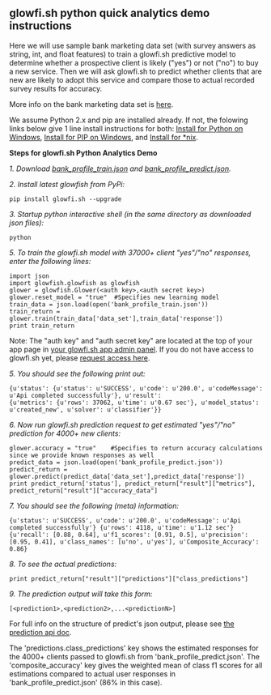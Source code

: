 glowfi.sh python quick analytics demo instructions
-----------

Here we will use sample bank marketing data set (with survey answers as string, int, and float features) to train a glowfi.sh predictive model to determine whether a prospective client is likely ("yes") or not ("no") to buy a new service. Then we will ask glowfi.sh to predict whether clients that are new are likely to adopt this service and compare those to actual recorded survey results for accuracy.

More info on the bank marketing data set is [here](https://archive.ics.uci.edu/ml/datasets/Bank+Marketing).

We assume Python 2.x and pip are installed already. If not, the folowing links below give 1 line install instructions for both: 
[Install for Python on Windows](https://www.python.org/downloads/windows/), [Install for PIP on Windows](http://stackoverflow.com/questions/4750806/how-to-install-pip-on-windows), and [Install for *nix](https://pip.pypa.io/en/latest/installing.html).

**Steps for glowfi.sh Python Analytics Demo**

*1. Download [bank_profile_train.json](https://raw.githubusercontent.com/glowfishAPI/glowfish-py/master/quick_analytics_demo/bank_profile_train.json) and [bank_profile_predict.json](https://raw.githubusercontent.com/glowfishAPI/glowfish-py/master/quick_analytics_demo/bank_profile_predict.json).*

*2. Install latest glowfish from PyPi:*

    pip install glowfi.sh --upgrade

*3. Startup python interactive shell (in the same directory as downloaded json files):*

    python

*5. To train the glowfi.sh model with 37000+ client "yes"/"no" responses, enter the following lines:*

    import json
    import glowfish.glowfish as glowfish
    glower = glowfish.Glower(<auth key>,<auth secret key>)
    glower.reset_model = "true"  #Specifies new learning model
    train_data = json.load(open('bank_profile_train.json'))
    train_return = glower.train(train_data['data_set'],train_data['response'])
    print train_return
    
Note: The "auth key" and "auth secret key" are located at the top of your app page in [your glowfi.sh app admin panel](https://api.glowfi.sh/admin/app/). If you do not have access to glowfi.sh yet, please [request access here](https://glowfi.sh/beta/).

*5. You should see the following print out:*

    {u'status': {u'status': u'SUCCESS', u'code': u'200.0', u'codeMessage': u'Api completed successfully'}, u'result':         
    {u'metrics': {u'rows': 37062, u'time': u'0.67 sec'}, u'model_status': u'created_new', u'solver': u'classifier'}}

*6. Now run glowfi.sh prediction request to get estimated "yes"/"no" prediction for 4000+ new clients:*

    glower.accuracy = "true"    #Specifies to return accuracy calculations since we provide known responses as well
    predict_data = json.load(open('bank_profile_predict.json'))
    predict_return = glower.predict(predict_data['data_set'],predict_data['response'])
    print predict_return['status'], predict_return["result"]["metrics"], predict_return["result"]["accuracy_data"]

*7. You should see the following (meta) information:*

    {u'status': u'SUCCESS', u'code': u'200.0', u'codeMessage': u'Api completed successfully'} {u'rows': 4118, u'time': u'1.12 sec'} {u'recall': [0.88, 0.64], u'f1_scores': [0.91, 0.5], u'precision': [0.95, 0.41], u'class_names': [u'no', u'yes'], u'Composite_Accuracy': 0.86}

*8. To see the actual predictions:*

    print predict_return["result"]["predictions"]["class_predictions"]

*9. The prediction output will take this form:*

    [<prediction1>,<prediction2>,...<predictionN>]

For full info on the structure of predict's json output, please see [the prediction api doc](http://glowfish.readme.io/v1.0/docs/predict).

The 'predictions.class_predictions' key shows the estimated responses for the 4000+ clients passed to glowfi.sh from  'bank_profile_predict.json'. The 'composite_accuracy' key gives the weighted mean of class f1 scores for all estimations compared to actual user responses in 'bank_profile_predict.json' (86% in this case).

